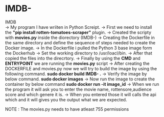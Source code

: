 # IMDB-
IMDB  
-> My program I have wriiten in Python Screipt.
-> First we need to install the **"pip install rotten-tomatoes-scraper"** plugin.
-> Created the scripty with **movies.py** inside the diorectory (IMDB-)
-> Creating the Dockerfile in the same directory and define the sequence of steps needed to create the Docker image.
-> In the Dockerfile i pulled the Python 3 base image form the Dockerhub
-> Set the working directory to /usr/loacl/bin. 
-> After that copied the files into the direcrtory.
-> Finally by using the **CMD** and **ENTRYPOINT** we are running the **movies.py** script
-> After creating the DOCKERFILE and movies.py now we will try to build the image by using the following command.
	**sudo docker build IMDB- .**
-> Verify the image by below command.
	**sudo docker images**
-> Now run the image to create the container by below command
	**sudo docker run -it **image_id****
-> When we run the program it will ask you to enter the movie name, rottensore,audience score and which genere it is.
-> When you entered those it will calls the api which and it will gives you the output what we are expected.

NOTE : The movies.py needs to have atleast 755 permissions
